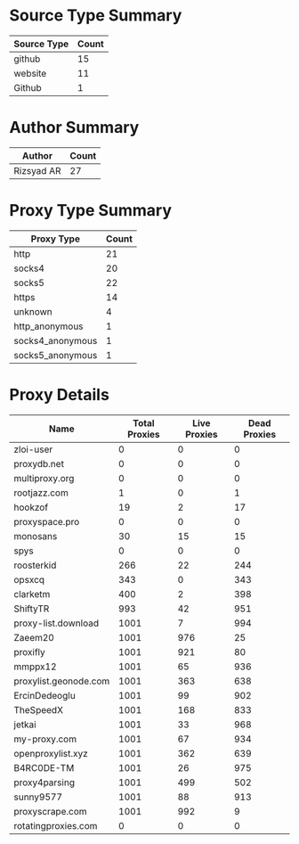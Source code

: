 # Source Type Summary

| Source Type | Count |
|-------------|-------|
| github | 15 |
| website | 11 |
| Github | 1 |


# Author Summary

| Author | Count |
|--------|-------|
| Rizsyad AR | 27 |


# Proxy Type Summary

| Proxy Type | Count |
|------------|-------|
| http | 21 |
| socks4 | 20 |
| socks5 | 22 |
| https | 14 |
| unknown | 4 |
| http_anonymous | 1 |
| socks4_anonymous | 1 |
| socks5_anonymous | 1 |


# Proxy Details

| Name | Total Proxies | Live Proxies | Dead Proxies |
|------|---------------|--------------|---------------|
| zloi-user | 0 | 0 | 0 |
| proxydb.net | 0 | 0 | 0 |
| multiproxy.org | 0 | 0 | 0 |
| rootjazz.com | 1 | 0 | 1 |
| hookzof | 19 | 2 | 17 |
| proxyspace.pro | 0 | 0 | 0 |
| monosans | 30 | 15 | 15 |
| spys | 0 | 0 | 0 |
| roosterkid | 266 | 22 | 244 |
| opsxcq | 343 | 0 | 343 |
| clarketm | 400 | 2 | 398 |
| ShiftyTR | 993 | 42 | 951 |
| proxy-list.download | 1001 | 7 | 994 |
| Zaeem20 | 1001 | 976 | 25 |
| proxifly | 1001 | 921 | 80 |
| mmppx12 | 1001 | 65 | 936 |
| proxylist.geonode.com | 1001 | 363 | 638 |
| ErcinDedeoglu | 1001 | 99 | 902 |
| TheSpeedX | 1001 | 168 | 833 |
| jetkai | 1001 | 33 | 968 |
| my-proxy.com | 1001 | 67 | 934 |
| openproxylist.xyz | 1001 | 362 | 639 |
| B4RC0DE-TM | 1001 | 26 | 975 |
| proxy4parsing | 1001 | 499 | 502 |
| sunny9577 | 1001 | 88 | 913 |
| proxyscrape.com | 1001 | 992 | 9 |
| rotatingproxies.com | 0 | 0 | 0 |
